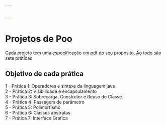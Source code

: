 ```yaml
---


---
```


<h1 id="projetos-de-poo">Projetos de Poo</h1>
<p>Cada projeto tem uma especificação em pdf do seu proposito. Ao todo são sete práticas</p>
<h2 id="objetivo-de-cada-prática">Objetivo de cada prática</h2>
<p>1 - Prática 1: Operadores e sintaxe da linguagem java<br>
2 - Prática 2: Visibilidade e encapsulamento<br>
3 - Prática 3: Sobrecarga, Construtor e Reuso de Classe<br>
4 - Prática 4: Passagem de parâmetro<br>
5 - Prática 5: Polimorfismo<br>
6 - Prática 6:  Classes abstratas<br>
7 - Prática 7: Interface Gráfica</p>


